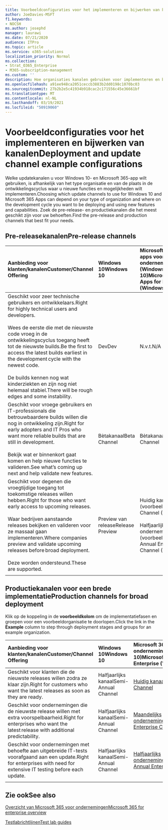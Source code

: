 ```yaml
---
title: Voorbeeldconfiguraties voor het implementeren en bijwerken van kanalen
author: JoeDavies-MSFT
f1.keywords:
- NOCSH
ms.author: josephd
manager: laurawi
ms.date: 07/21/2020
audience: ITPro
ms.topic: article
ms.service: o365-solutions
localization_priority: Normal
ms.collection:
- Strat_O365_Enterprise
- M365-subscription-management
ms.custom: ''
description: Hoe organisaties kanalen gebruiken voor implementeren en bijwerken.
ms.openlocfilehash: a91ee948ca2051ceccb3883b2dd0198c1070bc03
ms.sourcegitcommit: 27b2b2e5c41934b918cac2c171556c45e36661bf
ms.translationtype: MT
ms.contentlocale: nl-NL
ms.lasthandoff: 03/19/2021
ms.locfileid: "50919060"
---
```

# <a name="deployment-and-update-channel-example-configurations"></a><span data-ttu-id="2536b-103">Voorbeeldconfiguraties voor het implementeren en bijwerken van kanalen</span><span class="sxs-lookup"><span data-stu-id="2536b-103">Deployment and update channel example configurations</span></span>

<span data-ttu-id="2536b-104">Welke updatekanalen u voor Windows 10- en Microsoft 365-app wilt gebruiken, is afhankelijk van het type organisatie en van de plaats in de ontwikkelingscyclus waar u nieuwe functies en mogelijkheden wilt implementeren.</span><span class="sxs-lookup"><span data-stu-id="2536b-104">Choosing which update channels to use for Windows 10 and Microsoft 365 Apps can depend on your type of organization and where on the development cycle you want to be deploying and using new features and capabilities.</span></span> <span data-ttu-id="2536b-105">Zoek de pre-release- en productiekanalen die het meest geschikt zijn voor uw behoeften.</span><span class="sxs-lookup"><span data-stu-id="2536b-105">Find the pre-release and production channels that best fit your needs.</span></span>

## <a name="pre-release-channels"></a><span data-ttu-id="2536b-106">Pre-releasekanalen</span><span class="sxs-lookup"><span data-stu-id="2536b-106">Pre-release channels</span></span>

| <span data-ttu-id="2536b-107">Aanbieding voor klanten/kanalen</span><span class="sxs-lookup"><span data-stu-id="2536b-107">Customer/Channel Offering</span></span> | <span data-ttu-id="2536b-108">Windows 10</span><span class="sxs-lookup"><span data-stu-id="2536b-108">Windows 10</span></span> | <span data-ttu-id="2536b-109">Microsoft 365-apps voor ondernemingen (Windows 10)</span><span class="sxs-lookup"><span data-stu-id="2536b-109">Microsoft 365 Apps for Enterprise (Windows 10)</span></span> |
|:-------|:-------|:-----|
| <span data-ttu-id="2536b-110">Geschikt voor zeer technische gebruikers en ontwikkelaars.</span><span class="sxs-lookup"><span data-stu-id="2536b-110">Right for highly technical users and developers.</span></span> <br><br> <span data-ttu-id="2536b-111">Wees de eerste die met de nieuwste code vroeg in de ontwikkelingscyclus toegang heeft tot de nieuwste builds.</span><span class="sxs-lookup"><span data-stu-id="2536b-111">Be the first to access the latest builds earliest in the development cycle with the newest code.</span></span> <br><br> <span data-ttu-id="2536b-112">De builds kennen nog wat kinderziekten en zijn nog niet helemaal stabiel.</span><span class="sxs-lookup"><span data-stu-id="2536b-112">There will be rough edges and some instability.</span></span> | <span data-ttu-id="2536b-113">Dev</span><span class="sxs-lookup"><span data-stu-id="2536b-113">Dev</span></span> | <span data-ttu-id="2536b-114">N.v.t.</span><span class="sxs-lookup"><span data-stu-id="2536b-114">N/A</span></span> |
| <span data-ttu-id="2536b-115">Geschikt voor vroege gebruikers en IT-professionals die betrouwbaardere builds willen die nog in ontwikkeling zijn.</span><span class="sxs-lookup"><span data-stu-id="2536b-115">Right for early adopters and IT Pros who want more reliable builds that are still in development.</span></span> <br><br> <span data-ttu-id="2536b-116">Bekijk wat er binnenkort gaat komen en help nieuwe functies te valideren.</span><span class="sxs-lookup"><span data-stu-id="2536b-116">See what’s coming up next and help validate new features.</span></span> | <span data-ttu-id="2536b-117">Bètakanaal</span><span class="sxs-lookup"><span data-stu-id="2536b-117">Beta Channel</span></span> | <span data-ttu-id="2536b-118">Bètakanaal</span><span class="sxs-lookup"><span data-stu-id="2536b-118">Beta Channel</span></span> |
| <span data-ttu-id="2536b-119">Geschikt voor degenen die vroegtijdige toegang tot toekomstige releases willen hebben.</span><span class="sxs-lookup"><span data-stu-id="2536b-119">Right for those who want early access to upcoming releases.</span></span> <br><br> <span data-ttu-id="2536b-120">Waar bedrijven aanstaande releases bekijken en valideren voor ze massaal gaan implementeren.</span><span class="sxs-lookup"><span data-stu-id="2536b-120">Where companies preview and validate upcoming releases before broad deployment.</span></span> <br><br> <span data-ttu-id="2536b-121">Deze worden ondersteund.</span><span class="sxs-lookup"><span data-stu-id="2536b-121">These are supported.</span></span> <br>  | <span data-ttu-id="2536b-122">Preview van release</span><span class="sxs-lookup"><span data-stu-id="2536b-122">Release Preview</span></span> | <span data-ttu-id="2536b-123">Huidig kanaal (voorbeeld)</span><span class="sxs-lookup"><span data-stu-id="2536b-123">Current Channel (Preview)</span></span> <br><br> <span data-ttu-id="2536b-124">Halfjaarlijks ondernemingskanaal (voorbeeld)</span><span class="sxs-lookup"><span data-stu-id="2536b-124">Semi-Annual Enterprise Channel (Preview)</span></span>|
||||

## <a name="production-channels-for-broad-deployment"></a><span data-ttu-id="2536b-125">Productiekanalen voor een brede implementatie</span><span class="sxs-lookup"><span data-stu-id="2536b-125">Production channels for broad deployment</span></span>

<span data-ttu-id="2536b-126">Klik op de koppeling in de **voorbeeldkolom** om de implementatiefasen en groepen voor een voorbeeldorganisatie te doorlopen.</span><span class="sxs-lookup"><span data-stu-id="2536b-126">Click the link in the **Example** column to step through deployment stages and groups for an example organization.</span></span>

| <span data-ttu-id="2536b-127">Aanbieding voor klanten/kanalen</span><span class="sxs-lookup"><span data-stu-id="2536b-127">Customer/Channel Offering</span></span> | <span data-ttu-id="2536b-128">Windows 10</span><span class="sxs-lookup"><span data-stu-id="2536b-128">Windows 10</span></span> | <span data-ttu-id="2536b-129">Microsoft 365-apps voor ondernemingen (Windows 10)</span><span class="sxs-lookup"><span data-stu-id="2536b-129">Microsoft 365 Apps for Enterprise (Windows 10)</span></span> | <span data-ttu-id="2536b-130">Voorbeeld</span><span class="sxs-lookup"><span data-stu-id="2536b-130">Example</span></span> |
|:-------|:-------|:-----|:-------|
| <span data-ttu-id="2536b-131">Geschikt voor klanten die de nieuwste releases willen zodra ze klaar zijn.</span><span class="sxs-lookup"><span data-stu-id="2536b-131">Right for customers who want the latest releases as soon as they are ready.</span></span> | <span data-ttu-id="2536b-132">Halfjaarlijks kanaal</span><span class="sxs-lookup"><span data-stu-id="2536b-132">Semi-Annual Channel</span></span> | [<span data-ttu-id="2536b-133">Huidig kanaal</span><span class="sxs-lookup"><span data-stu-id="2536b-133">Current Channel</span></span>](/deployoffice/overview-update-channels#current-channel-overview) | [<span data-ttu-id="2536b-134">Meest recente releases</span><span class="sxs-lookup"><span data-stu-id="2536b-134">Latest releases</span></span>](deploy-update-channels-examples-rapid-deploy.md) |
| <span data-ttu-id="2536b-135">Geschikt voor ondernemingen die de nieuwste release willen met extra voorspelbaarheid.</span><span class="sxs-lookup"><span data-stu-id="2536b-135">Right for enterprises who want the latest release with additional predictability.</span></span> | <span data-ttu-id="2536b-136">Halfjaarlijks kanaal</span><span class="sxs-lookup"><span data-stu-id="2536b-136">Semi-Annual Channel</span></span> | [<span data-ttu-id="2536b-137">Maandelijks ondernemingskanaal</span><span class="sxs-lookup"><span data-stu-id="2536b-137">Monthly Enterprise Channel</span></span>](/deployoffice/overview-update-channels#monthly-enterprise-channel-overview) |  |
| <span data-ttu-id="2536b-138">Geschikt voor ondernemingen met behoefte aan uitgebreide IT-tests voorafgaand aan een update.</span><span class="sxs-lookup"><span data-stu-id="2536b-138">Right for enterprises with need for extensive IT testing before each update.</span></span> | <span data-ttu-id="2536b-139">Halfjaarlijks kanaal</span><span class="sxs-lookup"><span data-stu-id="2536b-139">Semi-Annual Channel</span></span> | [<span data-ttu-id="2536b-140">Halfjaarlijks ondernemingskanaal</span><span class="sxs-lookup"><span data-stu-id="2536b-140">Semi-Annual Enterprise Channel</span></span>](/deployoffice/overview-update-channels#semi-annual-enterprise-channel-overview) |  |
|||||


## <a name="see-also"></a><span data-ttu-id="2536b-141">Zie ook</span><span class="sxs-lookup"><span data-stu-id="2536b-141">See also</span></span>

[<span data-ttu-id="2536b-142">Overzicht van Microsoft 365 voor ondernemingen</span><span class="sxs-lookup"><span data-stu-id="2536b-142">Microsoft 365 for enterprise overview</span></span>](microsoft-365-overview.md)

[<span data-ttu-id="2536b-143">Testlabrichtlijnen</span><span class="sxs-lookup"><span data-stu-id="2536b-143">Test lab guides</span></span>](m365-enterprise-test-lab-guides.md)